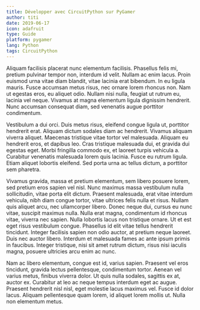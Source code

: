 ```yaml
---
title: Développer avec CircuitPython sur PyGamer
author: titi
date: 2019-06-17
icon: adafruit
type: Guide
platform: pygamer
lang: Python
tags: CircuitPython
---
```


Aliquam facilisis placerat nunc elementum facilisis. Phasellus felis mi, pretium pulvinar tempor non, interdum id velit. Nullam ac enim lacus. Proin euismod urna vitae diam blandit, vitae lacinia erat bibendum. In eu ligula mauris. Fusce accumsan metus risus, nec ornare lorem rhoncus non. Nam ut egestas eros, eu aliquet odio. Nullam nisi nulla, feugiat ut rutrum eu, lacinia vel neque. Vivamus at magna elementum ligula dignissim hendrerit. Nunc accumsan consequat diam, sed venenatis augue porttitor condimentum.

<!--more-->

Vestibulum a dui orci. Duis metus risus, eleifend congue ligula ut, porttitor hendrerit erat. Aliquam dictum sodales diam ac hendrerit. Vivamus aliquam viverra aliquet. Maecenas tristique vitae tortor vel malesuada. Aliquam eu hendrerit eros, et dapibus leo. Cras tristique malesuada dui, et gravida dui egestas eget. Morbi fringilla commodo ex, et laoreet turpis vehicula a. Curabitur venenatis malesuada lorem quis lacinia. Fusce eu rutrum ligula. Etiam aliquet lobortis eleifend. Sed porta urna ac tellus dictum, a porttitor sem pharetra.

Vivamus gravida, massa et pretium elementum, sem libero posuere lorem, sed pretium eros sapien vel nisl. Nunc maximus massa vestibulum nulla sollicitudin, vitae porta elit dictum. Praesent malesuada, erat vitae interdum vehicula, nibh diam congue tortor, vitae ultrices felis nulla et risus. Nullam quis aliquet arcu, nec ullamcorper libero. Donec neque dui, cursus eu nunc vitae, suscipit maximus nulla. Nulla erat magna, condimentum id rhoncus vitae, viverra nec sapien. Nulla lobortis lacus non tristique ornare. Ut et est eget risus vestibulum congue. Phasellus id elit vitae tellus hendrerit tincidunt. Integer facilisis sapien non odio auctor, at pretium neque laoreet. Duis nec auctor libero. Interdum et malesuada fames ac ante ipsum primis in faucibus. Integer tristique, nisi sit amet rutrum dictum, risus nisi iaculis magna, posuere ultricies arcu enim ac nunc.

Nam ac libero elementum, congue est id, varius sapien. Praesent vel eros tincidunt, gravida lectus pellentesque, condimentum tortor. Aenean vel varius metus, finibus viverra dolor. Ut quis nulla sodales, sagittis ex at, auctor ex. Curabitur at leo ac neque tempus interdum eget ac augue. Praesent hendrerit nisl nisl, eget molestie lacus maximus vel. Fusce id dolor lacus. Aliquam pellentesque quam lorem, id aliquet lorem mollis ut. Nulla non elementum metus.